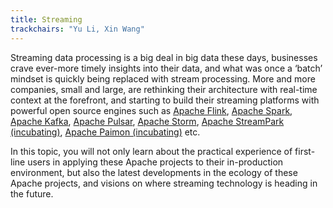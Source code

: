 ```yaml
---
title: Streaming
trackchairs: "Yu Li, Xin Wang"
---
```

Streaming data processing is a big deal in big data these days, businesses crave ever-more timely insights into their data, and what was once a ‘batch’ mindset is quickly being replaced with stream processing. More and more companies, small and large, are rethinking their architecture with real-time context at the forefront, and starting to build their streaming platforms with powerful open source engines such as [Apache Flink](https://flink.apache.org/), [Apache Spark](https://spark.apache.org/), [Apache Kafka](https://kafka.apache.org/), [Apache Pulsar](https://pulsar.apache.org/), [Apache Storm](https://storm.apache.org/), [Apache StreamPark (incubating)](https://streampark.apache.org/), [Apache Paimon (incubating)](https://paimon.apache.org) etc.

In this topic, you will not only learn about the practical experience of first-line users in applying these Apache projects to their in-production environment, but also the latest developments in the ecology of these Apache projects, and visions on where streaming technology is heading in the future.
